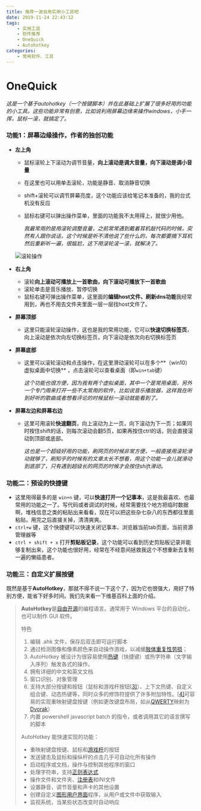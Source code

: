 ```yaml
---
title: 推荐一波自用实用小工具吧
date: 2019-11-24 22:43:12
tags:
	- 实用工具
	- 软件推荐
	- OneQuick
	- Autohotkey
categories:
	- 常用软件、工具
---
```


# OneQuick
*这是一个基于autohotkey（一个按键脚本）并在此基础上扩展了很多好用的功能的小工具。这些功能非常有创意，比如说利用屏幕边缘来操作windows，小手一挥，鼠标一滚，就搞定了。*

### 功能1：屏幕边缘操作，作者的独创功能

- **左上角**

  - 鼠标滚轮上下滚动为调节音量，**向上滚动是调大音量，向下滚动是调小音量**

  - 在这里也可以用单击滚轮，功能是静音、取消静音切换
  - shift+滚轮可以调节屏幕亮度，这个功能应该给笔记本准备的，我的台式机没有反应
  - 鼠标右键可以弹出操作菜单，里面的功能我不太用得上，就很少用他。

    *我最常用的是用滚轮调整音量，之前常常遇到戴着耳机敲代码的时候，突然有人跟你说话，这个时候是听不清他说了些什么的，每次都要摘下耳机然后重新听一遍，很尴尬，这下用滚轮滚一滚，就解决了。*

  ![滚轮操作](https://onequick.org/img/feature/screen-volume.gif)

- **右上角**
  - 滚轮**向上滚动可播放上一首歌曲，向下滚动可播放下一首歌曲**
  - 滚轮单击是音乐播放、暂停切换
  - 鼠标右键可弹出操作菜单，这里面的**编辑host文件、刷新dns功能**我经常用到，再也不用去文件夹里面一层一层找host文件了。

- **屏幕顶部**

  - 这里只能滚轮滚动操作，这也是我的常用功能，它可以**快速切换标签页**，向上滚动是依次向左切换标签页，向下滚动是依次向右切换标签页

- **屏幕底部**

  - 这里可以滚轮滚动和点击操作，在这里滑动滚轮可以在多个**（win10）虚拟桌面中切换** ，点击滚轮可以查看桌面（即`win+tab`键）

    *这个功能也很方便，因为我有两个虚拟桌面，其中一个是常用桌面，另外一个专门用来打开一些不太常用的软件，比如说音乐播放器，这样我在听到好听的歌曲或者想看评论的时候鼠标一滚动就能看到了。* 

- **屏幕左边和屏幕右边** 

  - 这里可用滚轮**快速翻页**，向上滚动为上一页，向下滚动为下一页；如果同时按住shift的话，则每次滚动会翻5页，如果再按住ctrl的话，则会直接滚动到顶部或底部。

    *这也是一个超级好用的功能，刷网页的时候非常方便，一般直接用滚轮滑动就够了，刷知乎的时候有的文章太长不想看，用这个功能一会儿就滑动到底部了，只有遇到超级长的网页的时候才会按住shift滑动。*



### 功能二：预设的快捷键

- 这里用得最多的是 `win+n` 键，可以**快速打开一个记事本**，这是我最喜欢、也最常用的功能之一了。写代码或者调试的时候，经常需要找个地方把临时数据啊，堆栈信息之类的粘贴出来看看，现在可以把这些杂七杂八的东西都往里面粘贴，用完之后直接关掉，清清爽爽。
- `ctrl+w` 键，这个快捷键可以快速关闭记事本、浏览器当前tab页面，当前资源管理器等
- `ctrl + shift + x` 打开**剪贴板记录**，这个功能可以看到历史剪贴板记录并能够复制出来，这个功能也很好用，经常在不经意间拯救我这个不想重新去复制一遍的懒癌患者。

### 功能三：自定义扩展按键

既然是基于**AutoHotkey**，那就不得不说一下这个了，因为它也很强大，用好了特别方便，能省下好多时间。我们先来看一下维基百科上面的介绍。

>  **AutoHotkey**是[自由](https://zh.wikipedia.org/wiki/自由软件)[开源](https://zh.wikipedia.org/wiki/开源软件)的编程语言。通常用于 Windows 平台的自动化，也可以制作 GUI 软件。
>
>  特色
>
> 1. 编辑 .ahk 文件，保存后双击即可运行脚本
> 2. 通过检测图像和像素颜色来自动操作游戏，以减缓[肢体重复性劳损](https://zh.wikipedia.org/wiki/重複使力傷害)；
> 3. AutoHotkey 被设计为很容易使用[热键](https://zh.wikipedia.org/wiki/热键)（快捷键）或热字符串（文字输入序列）触发各式的操作。
> 4. 拥有详细的中文和英文文档
> 5. 窗口识别、对象管理
> 6. 支持大部分按键和按钮（鼠标和游戏杆按钮[[3\]](https://zh.wikipedia.org/wiki/AutoHotkey#cite_note-3)）、上下文热键、自定义组合键、动态热键等，同时众多的修饰符提供了许多附加特性。[[4\]](https://zh.wikipedia.org/wiki/AutoHotkey#cite_note-4)可容易的实现重映射键盘按键（例如更改键盘布局，如从[QWERTY](https://zh.wikipedia.org/wiki/QWERTY)映射为[Dvorak](https://zh.wikipedia.org/wiki/德沃夏克鍵盤)）
> 7. 内置 powershell javascript batch 的指令，或者调用其它的语言撰写的脚本
>
> 
> AutoHotkey 能快速实现的功能：
>
> - 重映射键盘按键、鼠标和[游戏杆](https://zh.wikipedia.org/wiki/游戏杆)的按钮
> - 发送键击及鼠标和操纵杆的点击几乎可自动化所有操作
> - 启动程序或文档，操作与控制其他程序的窗口
> - 处理字符串，支持[正则表达式](https://zh.wikipedia.org/wiki/正则表达式)
> - 操作文件和文件夹、[注册表](https://zh.wikipedia.org/wiki/注册表)和INI文件
> - 设置静音，调节音量和声卡的其他设置
> - 创建自定义[图形用户界面](https://zh.wikipedia.org/wiki/图形用户界面)程序，从用户或文件中获取输入
> - 监视系统，当某些状态改变时自动响应